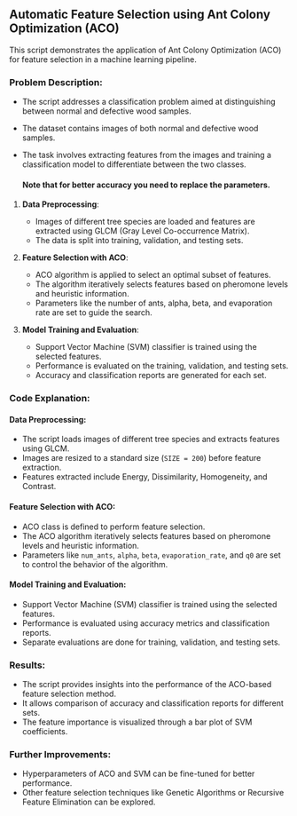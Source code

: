 

## Automatic Feature Selection using Ant Colony Optimization (ACO)

This script demonstrates the application of Ant Colony Optimization (ACO) for feature selection in a machine learning pipeline. 

### Problem Description:
- The script addresses a classification problem aimed at distinguishing between normal and defective wood samples.
- The dataset contains images of both normal and defective wood samples.
- The task involves extracting features from the images and training a classification model to differentiate between the two classes.

  #### Note that for better accuracy you need to replace the parameters.

1. **Data Preprocessing**: 
    - Images of different tree species are loaded and features are extracted using GLCM (Gray Level Co-occurrence Matrix).
    - The data is split into training, validation, and testing sets.

2. **Feature Selection with ACO**:
    - ACO algorithm is applied to select an optimal subset of features.
    - The algorithm iteratively selects features based on pheromone levels and heuristic information.
    - Parameters like the number of ants, alpha, beta, and evaporation rate are set to guide the search.

3. **Model Training and Evaluation**:
    - Support Vector Machine (SVM) classifier is trained using the selected features.
    - Performance is evaluated on the training, validation, and testing sets.
    - Accuracy and classification reports are generated for each set.

### Code Explanation:

#### Data Preprocessing:
- The script loads images of different tree species and extracts features using GLCM.
- Images are resized to a standard size (`SIZE = 200`) before feature extraction.
- Features extracted include Energy, Dissimilarity, Homogeneity, and Contrast.

#### Feature Selection with ACO:
- ACO class is defined to perform feature selection.
- The ACO algorithm iteratively selects features based on pheromone levels and heuristic information.
- Parameters like `num_ants`, `alpha`, `beta`, `evaporation_rate`, and `q0` are set to control the behavior of the algorithm.

#### Model Training and Evaluation:
- Support Vector Machine (SVM) classifier is trained using the selected features.
- Performance is evaluated using accuracy metrics and classification reports.
- Separate evaluations are done for training, validation, and testing sets.

### Results:
- The script provides insights into the performance of the ACO-based feature selection method.
- It allows comparison of accuracy and classification reports for different sets.
- The feature importance is visualized through a bar plot of SVM coefficients.

### Further Improvements:
- Hyperparameters of ACO and SVM can be fine-tuned for better performance.
- Other feature selection techniques like Genetic Algorithms or Recursive Feature Elimination can be explored.

